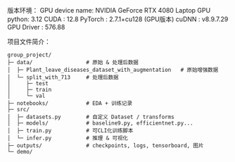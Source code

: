 版本环境：
GPU device name: NVIDIA GeForce RTX 4080 Laptop GPU
python: 3.12
CUDA : 12.8
PyTorch : 2.7.1+cu128 (GPU版本)
cuDNN : v8.9.7.29
GPU Driver : 576.88

项目文件简介：
```
group_project/
├─ data/                 # 原始 & 处理后数据
│  ├─ Plant_leave_diseases_dataset_with_augmentation   # 原始增强数据
│  └─ split_with_713     # 处理后数据
│     ├─ test
│     ├─ train
│     └─ val
├─ notebooks/            # EDA + 训练记录
├─ src/
│  ├─ datasets.py        # 自定义 Dataset / transforms
│  ├─ models/            # baseline9.py, efficientnet.py...
│  ├─ train.py           # 可CLI化训练脚本
│  └─ infer.py           # 推理 & 可视化
├─ outputs/              # checkpoints, logs, tensorboard, 图片
└─ demo/
```
